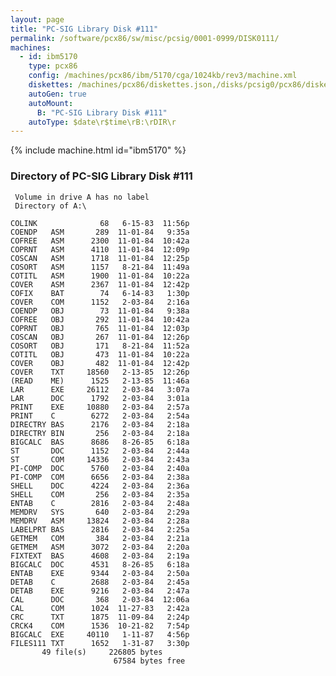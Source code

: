 ```yaml
---
layout: page
title: "PC-SIG Library Disk #111"
permalink: /software/pcx86/sw/misc/pcsig/0001-0999/DISK0111/
machines:
  - id: ibm5170
    type: pcx86
    config: /machines/pcx86/ibm/5170/cga/1024kb/rev3/machine.xml
    diskettes: /machines/pcx86/diskettes.json,/disks/pcsig0/pcx86/diskettes.json
    autoGen: true
    autoMount:
      B: "PC-SIG Library Disk #111"
    autoType: $date\r$time\rB:\rDIR\r
---
```


{% include machine.html id="ibm5170" %}

### Directory of PC-SIG Library Disk #111

     Volume in drive A has no label
     Directory of A:\

    COLINK              68   6-15-83  11:56p
    COENDP   ASM       289  11-01-84   9:35a
    COFREE   ASM      2300  11-01-84  10:42a
    COPRNT   ASM      4110  11-01-84  12:09p
    COSCAN   ASM      1718  11-01-84  12:25p
    COSORT   ASM      1157   8-21-84  11:49a
    COTITL   ASM      1900  11-01-84  10:22a
    COVER    ASM      2367  11-01-84  12:42p
    COFIX    BAT        74   6-14-83   1:30p
    COVER    COM      1152   2-03-84   2:16a
    COENDP   OBJ        73  11-01-84   9:38a
    COFREE   OBJ       292  11-01-84  10:42a
    COPRNT   OBJ       765  11-01-84  12:03p
    COSCAN   OBJ       267  11-01-84  12:26p
    COSORT   OBJ       171   8-21-84  11:52a
    COTITL   OBJ       473  11-01-84  10:22a
    COVER    OBJ       482  11-01-84  12:42p
    COVER    TXT     18560   2-13-85  12:26p
    (READ    ME)      1525   2-13-85  11:46a
    LAR      EXE     26112   2-03-84   3:07a
    LAR      DOC      1792   2-03-84   3:01a
    PRINT    EXE     10880   2-03-84   2:57a
    PRINT    C        6272   2-03-84   2:54a
    DIRECTRY BAS      2176   2-03-84   2:18a
    DIRECTRY BIN       256   2-03-84   2:18a
    BIGCALC  BAS      8686   8-26-85   6:18a
    ST       DOC      1152   2-03-84   2:44a
    ST       COM     14336   2-03-84   2:43a
    PI-COMP  DOC      5760   2-03-84   2:40a
    PI-COMP  COM      6656   2-03-84   2:38a
    SHELL    DOC      4224   2-03-84   2:36a
    SHELL    COM       256   2-03-84   2:35a
    ENTAB    C        2816   2-03-84   2:48a
    MEMDRV   SYS       640   2-03-84   2:29a
    MEMDRV   ASM     13824   2-03-84   2:28a
    LABELPRT BAS      2816   2-03-84   2:25a
    GETMEM   COM       384   2-03-84   2:21a
    GETMEM   ASM      3072   2-03-84   2:20a
    FIXTEXT  BAS      4608   2-03-84   2:19a
    BIGCALC  DOC      4531   8-26-85   6:18a
    ENTAB    EXE      9344   2-03-84   2:50a
    DETAB    C        2688   2-03-84   2:45a
    DETAB    EXE      9216   2-03-84   2:47a
    CAL      DOC       368   2-03-84  12:06a
    CAL      COM      1024  11-27-83   2:42a
    CRC      TXT      1875  11-09-84   2:24p
    CRCK4    COM      1536  10-21-82   7:54p
    BIGCALC  EXE     40110   1-11-87   4:56p
    FILES111 TXT      1652   1-31-87   3:30p
           49 file(s)     226805 bytes
                           67584 bytes free
